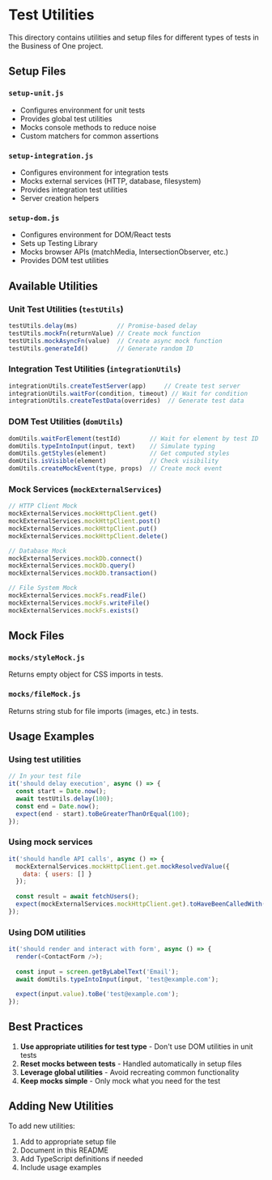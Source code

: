 # Test Utilities

This directory contains utilities and setup files for different types of tests in the Business of One project.

## Setup Files

### `setup-unit.js`
- Configures environment for unit tests
- Provides global test utilities
- Mocks console methods to reduce noise
- Custom matchers for common assertions

### `setup-integration.js`
- Configures environment for integration tests
- Mocks external services (HTTP, database, filesystem)
- Provides integration test utilities
- Server creation helpers

### `setup-dom.js`
- Configures environment for DOM/React tests
- Sets up Testing Library
- Mocks browser APIs (matchMedia, IntersectionObserver, etc.)
- Provides DOM test utilities

## Available Utilities

### Unit Test Utilities (`testUtils`)
```javascript
testUtils.delay(ms)           // Promise-based delay
testUtils.mockFn(returnValue) // Create mock function
testUtils.mockAsyncFn(value)  // Create async mock function
testUtils.generateId()        // Generate random ID
```

### Integration Test Utilities (`integrationUtils`)
```javascript
integrationUtils.createTestServer(app)     // Create test server
integrationUtils.waitFor(condition, timeout) // Wait for condition
integrationUtils.createTestData(overrides)  // Generate test data
```

### DOM Test Utilities (`domUtils`)
```javascript
domUtils.waitForElement(testId)        // Wait for element by test ID
domUtils.typeIntoInput(input, text)    // Simulate typing
domUtils.getStyles(element)            // Get computed styles
domUtils.isVisible(element)            // Check visibility
domUtils.createMockEvent(type, props)  // Create mock event
```

### Mock Services (`mockExternalServices`)
```javascript
// HTTP Client Mock
mockExternalServices.mockHttpClient.get()
mockExternalServices.mockHttpClient.post()
mockExternalServices.mockHttpClient.put()
mockExternalServices.mockHttpClient.delete()

// Database Mock
mockExternalServices.mockDb.connect()
mockExternalServices.mockDb.query()
mockExternalServices.mockDb.transaction()

// File System Mock
mockExternalServices.mockFs.readFile()
mockExternalServices.mockFs.writeFile()
mockExternalServices.mockFs.exists()
```

## Mock Files

### `mocks/styleMock.js`
Returns empty object for CSS imports in tests.

### `mocks/fileMock.js`
Returns string stub for file imports (images, etc.) in tests.

## Usage Examples

### Using test utilities
```javascript
// In your test file
it('should delay execution', async () => {
  const start = Date.now();
  await testUtils.delay(100);
  const end = Date.now();
  expect(end - start).toBeGreaterThanOrEqual(100);
});
```

### Using mock services
```javascript
it('should handle API calls', async () => {
  mockExternalServices.mockHttpClient.get.mockResolvedValue({
    data: { users: [] }
  });
  
  const result = await fetchUsers();
  expect(mockExternalServices.mockHttpClient.get).toHaveBeenCalledWith('/api/users');
});
```

### Using DOM utilities
```javascript
it('should render and interact with form', async () => {
  render(<ContactForm />);
  
  const input = screen.getByLabelText('Email');
  await domUtils.typeIntoInput(input, 'test@example.com');
  
  expect(input.value).toBe('test@example.com');
});
```

## Best Practices

1. **Use appropriate utilities for test type** - Don't use DOM utilities in unit tests
2. **Reset mocks between tests** - Handled automatically in setup files
3. **Leverage global utilities** - Avoid recreating common functionality
4. **Keep mocks simple** - Only mock what you need for the test

## Adding New Utilities

To add new utilities:

1. Add to appropriate setup file
2. Document in this README
3. Add TypeScript definitions if needed
4. Include usage examples